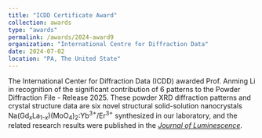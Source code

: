 ```yaml
---
title: "ICDD Certificate Award"
collection: awards
type: "awards"
permalink: /awards/2024-award9
organization: "International Centre for Diffraction Data"
date: 2024-07-02
location: "PA, The United State"
---
```


The International Center for Diffraction Data (ICDD) awarded Prof. Anming Li in recognition of the significant contribution of 6 patterns to the Powder Diffraction File - Release 2025. These powder XRD diffraction patterns and crystal structure data are six novel structural solid-solution nanocrystals  Na(Gd<sub><em>x</em></sub>La<sub>1-<em>x</em></sub>)(MoO<sub>4</sub>)<sub>2</sub>:Yb<sup>3+</sup>/Er<sup>3+</sup> synthesized in our laboratory, and the related research results were published in the [*Journal of Luminescence*](/publications/2021-paper16).
